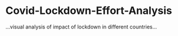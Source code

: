 # Covid-Lockdown-Effort-Analysis
...visual analysis of impact of lockdown in different countries...
